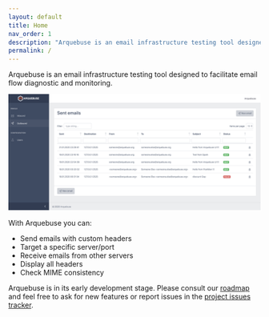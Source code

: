 ```yaml
---
layout: default
title: Home
nav_order: 1
description: "Arquebuse is an email infrastructure testing tool designed to facilitate email flow diagnostic and monitoring."
permalink: /
---
```


Arquebuse is an email infrastructure testing tool designed to facilitate email flow diagnostic and monitoring.

![Outbound view](/assets/images/docs/outbound.png)

With Arquebuse you can:

 * Send emails with custom headers
 * Target a specific server/port
 * Receive emails from other servers
 * Display all headers
 * Check MIME consistency
 
Arquebuse is in its early development stage. Please consult our [roadmap](https://github.com/orgs/arquebuse/projects/1) and feel free to ask for new features or report issues in the [project issues tracker](https://github.com/arquebuse/arquebuse/issues).
 